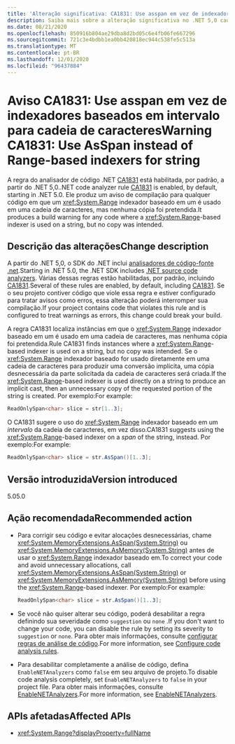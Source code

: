 ```yaml
---
title: 'Alteração significativa: CA1831: Use asspan em vez de indexadores baseados em intervalo para cadeia de caracteres'
description: Saiba mais sobre a alteração significativa no .NET 5,0 causada pela habilitação da regra de análise de código CA1831.
ms.date: 08/21/2020
ms.openlocfilehash: 850916b804ae29dba8d2bd05c6e4fb06fe667296
ms.sourcegitcommit: 721c3e4bdbb1ea0bb420818ec944c538fe5c513a
ms.translationtype: MT
ms.contentlocale: pt-BR
ms.lasthandoff: 12/01/2020
ms.locfileid: "96437884"
---
```

# <a name="warning-ca1831-use-asspan-instead-of-range-based-indexers-for-string"></a><span data-ttu-id="380fe-103">Aviso CA1831: Use asspan em vez de indexadores baseados em intervalo para cadeia de caracteres</span><span class="sxs-lookup"><span data-stu-id="380fe-103">Warning CA1831: Use AsSpan instead of Range-based indexers for string</span></span>

<span data-ttu-id="380fe-104">A regra do analisador de código .NET [CA1831](/visualstudio/code-quality/ca1831) está habilitada, por padrão, a partir do .NET 5,0.</span><span class="sxs-lookup"><span data-stu-id="380fe-104">.NET code analyzer rule [CA1831](/visualstudio/code-quality/ca1831) is enabled, by default, starting in .NET 5.0.</span></span> <span data-ttu-id="380fe-105">Ele produz um aviso de compilação para qualquer código em que um <xref:System.Range> indexador baseado em um é usado em uma cadeia de caracteres, mas nenhuma cópia foi pretendida.</span><span class="sxs-lookup"><span data-stu-id="380fe-105">It produces a build warning for any code where a <xref:System.Range>-based indexer is used on a string, but no copy was intended.</span></span>

## <a name="change-description"></a><span data-ttu-id="380fe-106">Descrição das alterações</span><span class="sxs-lookup"><span data-stu-id="380fe-106">Change description</span></span>

<span data-ttu-id="380fe-107">A partir do .NET 5,0, o SDK do .NET inclui [analisadores de código-fonte .net](../../../../fundamentals/code-analysis/overview.md).</span><span class="sxs-lookup"><span data-stu-id="380fe-107">Starting in .NET 5.0, the .NET SDK includes [.NET source code analyzers](../../../../fundamentals/code-analysis/overview.md).</span></span> <span data-ttu-id="380fe-108">Várias dessas regras estão habilitadas, por padrão, incluindo [CA1831](/visualstudio/code-quality/ca1831).</span><span class="sxs-lookup"><span data-stu-id="380fe-108">Several of these rules are enabled, by default, including [CA1831](/visualstudio/code-quality/ca1831).</span></span> <span data-ttu-id="380fe-109">Se o seu projeto contiver código que viole essa regra e estiver configurado para tratar avisos como erros, essa alteração poderá interromper sua compilação.</span><span class="sxs-lookup"><span data-stu-id="380fe-109">If your project contains code that violates this rule and is configured to treat warnings as errors, this change could break your build.</span></span>

<span data-ttu-id="380fe-110">A regra CA1831 localiza instâncias em que o <xref:System.Range> indexador baseado em um é usado em uma cadeia de caracteres, mas nenhuma cópia foi pretendida.</span><span class="sxs-lookup"><span data-stu-id="380fe-110">Rule CA1831 finds instances where a <xref:System.Range>-based indexer is used on a string, but no copy was intended.</span></span> <span data-ttu-id="380fe-111">Se o <xref:System.Range> indexador baseado for usado diretamente em uma cadeia de caracteres para produzir uma conversão implícita, uma cópia desnecessária da parte solicitada da cadeia de caracteres será criada.</span><span class="sxs-lookup"><span data-stu-id="380fe-111">If the <xref:System.Range>-based indexer is used directly on a string to produce an implicit cast, then an unnecessary copy of the requested portion of the string is created.</span></span> <span data-ttu-id="380fe-112">Por exemplo:</span><span class="sxs-lookup"><span data-stu-id="380fe-112">For example:</span></span>

```csharp
ReadOnlySpan<char> slice = str[1..3];
```

<span data-ttu-id="380fe-113">O CA1831 sugere o uso do <xref:System.Range> indexador baseado em um *intervalo* da cadeia de caracteres, em vez disso.</span><span class="sxs-lookup"><span data-stu-id="380fe-113">CA1831 suggests using the <xref:System.Range>-based indexer on a *span* of the string, instead.</span></span> <span data-ttu-id="380fe-114">Por exemplo:</span><span class="sxs-lookup"><span data-stu-id="380fe-114">For example:</span></span>

```csharp
ReadOnlySpan<char> slice = str.AsSpan()[1..3];
```

## <a name="version-introduced"></a><span data-ttu-id="380fe-115">Versão introduzida</span><span class="sxs-lookup"><span data-stu-id="380fe-115">Version introduced</span></span>

<span data-ttu-id="380fe-116">5.0</span><span class="sxs-lookup"><span data-stu-id="380fe-116">5.0</span></span>

## <a name="recommended-action"></a><span data-ttu-id="380fe-117">Ação recomendada</span><span class="sxs-lookup"><span data-stu-id="380fe-117">Recommended action</span></span>

- <span data-ttu-id="380fe-118">Para corrigir seu código e evitar alocações desnecessárias, chame <xref:System.MemoryExtensions.AsSpan(System.String)> ou <xref:System.MemoryExtensions.AsMemory(System.String)> antes de usar o <xref:System.Range> indexador baseado em.</span><span class="sxs-lookup"><span data-stu-id="380fe-118">To correct your code and avoid unnecessary allocations, call <xref:System.MemoryExtensions.AsSpan(System.String)> or <xref:System.MemoryExtensions.AsMemory(System.String)> before using the <xref:System.Range>-based indexer.</span></span> <span data-ttu-id="380fe-119">Por exemplo:</span><span class="sxs-lookup"><span data-stu-id="380fe-119">For example:</span></span>

  ```csharp
  ReadOnlySpan<char> slice = str.AsSpan()[1..3];
  ```

- <span data-ttu-id="380fe-120">Se você não quiser alterar seu código, poderá desabilitar a regra definindo sua severidade como `suggestion` ou `none` .</span><span class="sxs-lookup"><span data-stu-id="380fe-120">If you don't want to change your code, you can disable the rule by setting its severity to `suggestion` or `none`.</span></span> <span data-ttu-id="380fe-121">Para obter mais informações, consulte [configurar regras de análise de código](../../../../fundamentals/code-analysis/configuration-options.md).</span><span class="sxs-lookup"><span data-stu-id="380fe-121">For more information, see [Configure code analysis rules](../../../../fundamentals/code-analysis/configuration-options.md).</span></span>

- <span data-ttu-id="380fe-122">Para desabilitar completamente a análise de código, defina `EnableNETAnalyzers` como `false` em seu arquivo de projeto.</span><span class="sxs-lookup"><span data-stu-id="380fe-122">To disable code analysis completely, set `EnableNETAnalyzers` to `false` in your project file.</span></span> <span data-ttu-id="380fe-123">Para obter mais informações, consulte [EnableNETAnalyzers](../../../project-sdk/msbuild-props.md#enablenetanalyzers).</span><span class="sxs-lookup"><span data-stu-id="380fe-123">For more information, see [EnableNETAnalyzers](../../../project-sdk/msbuild-props.md#enablenetanalyzers).</span></span>

## <a name="affected-apis"></a><span data-ttu-id="380fe-124">APIs afetadas</span><span class="sxs-lookup"><span data-stu-id="380fe-124">Affected APIs</span></span>

- <xref:System.Range?displayProperty=fullName>

<!--

### Affected APIs

- `T:System.Range`

### Category

Code analysis

-->
